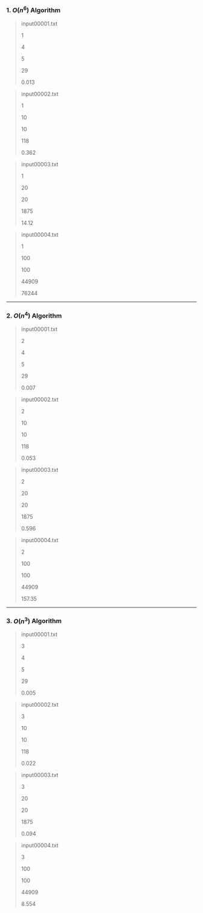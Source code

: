 ### 1. $O(n^6)$ Algorithm

>input00001.txt
>
>1
>
>4
>
>5
>
>29
>
>0.013

>input00002.txt
>
>1
>
>10
>
>10
>
>118
>
>0.362

>input00003.txt
>
>1
>
>20
>
>20
>
>1875
>
>14.12

>input00004.txt
>
>1
>
>100
>
>100
>
>44909
>
>76244

---

### 2. $O(n^4)$ Algorithm

>input00001.txt
>
>2
>
>4
>
>5
>
>29
>
>0.007

>input00002.txt
>
>2
>
>10
>
>10
>
>118
>
>0.053

>input00003.txt
>
>2
>
>20
>
>20
>
>1875
>
>0.596

>input00004.txt
>
>2
>
>100
>
>100
>
>44909
>
>157.35

---

### 3. $O(n^3)$ Algorithm

>input00001.txt
>
>3
>
>4
>
>5
>
>29
>
>0.005

>input00002.txt
>
>3
>
>10
>
>10
>
>118
>
>0.022

>input00003.txt
>
>3
>
>20
>
>20
>
>1875
>
>0.094

>input00004.txt
>
>3
>
>100
>
>100
>
>44909
>
>8.554